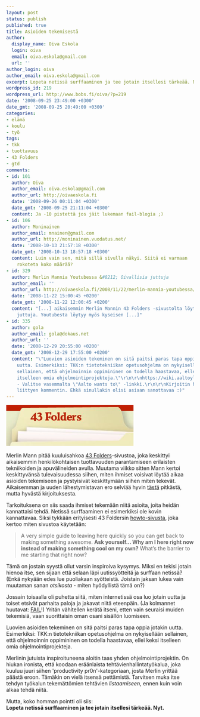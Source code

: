 ```yaml
---
layout: post
status: publish
published: true
title: Asioiden tekemisestä
author:
  display_name: Oiva Eskola
  login: oiva
  email: oiva.eskola@gmail.com
  url: ''
author_login: oiva
author_email: oiva.eskola@gmail.com
excerpt: Lopeta netissä surffaaminen ja tee jotain itsellesi tärkeää. Nyt.
wordpress_id: 219
wordpress_url: http://www.bobs.fi/oiva/?p=219
date: '2008-09-25 23:49:00 +0300'
date_gmt: '2008-09-25 20:49:00 +0300'
categories:
- elämä
- koulu
- työ
tags:
- tkk
- tuottavuus
- 43 Folders
- gtd
comments:
- id: 101
  author: Oiva
  author_email: oiva.eskola@gmail.com
  author_url: http://oivaeskola.fi
  date: '2008-09-26 00:11:04 +0300'
  date_gmt: '2008-09-25 21:11:04 +0300'
  content: Ja -10 pistettä jos jäit lukemaan fail-blogia ;)
- id: 106
  author: Moninainen
  author_email: mnainen@gmail.com
  author_url: http://moninainen.vuodatus.net/
  date: '2008-10-13 21:57:18 +0300'
  date_gmt: '2008-10-13 18:57:18 +0300'
  content: Luin vain sen, mitä sillä sivulla näkyi. Siitä ei varmaan
    rokoteta koko määrää?
- id: 329
  author: Merlin Mannia Youtubessa &#8212; Oivallisia juttuja
  author_email: ''
  author_url: http://oivaeskola.fi/2008/11/22/merlin-mannia-youtubessa/
  date: '2008-11-22 15:00:45 +0200'
  date_gmt: '2008-11-22 12:00:45 +0200'
  content: "[...] aikaisemmin Merlin Mannin 43 Folders -sivustolta löytyneitä
    juttuja. Youtubesta löytyy myös kyseisen [...]"
- id: 335
  author: gola
  author_email: gola@dokaus.net
  author_url: ''
  date: '2008-12-29 20:55:00 +0200'
  date_gmt: '2008-12-29 17:55:00 +0200'
  content: "\"Luovien asioiden tekeminen on sitä paitsi paras tapa oppia jotakin
    uutta. Esimerkiksi: TKK:n tietotekniikan opetusohjelma on nykyisellään
    sellainen, että ohjelmoinnin oppimininen on todella haastavaa, ellei keksi
    itselleen omia ohjelmointiprojekteja.\"\r\n\r\nhttps://wiki.aaltoyliopisto.info/
    - Valitse vasemmalta \"Aalto wants to\" -linkki.\r\n\r\nKirjoitin hiemaan aiheeseen
    liittyen kommentin. Ehkä sinullakin olisi asiaan sanottavaa :)"
---
```

<p><img class="alignnone size-full wp-image-221" title="43 Folders logo" src="/images/2008/09/clipboard01.jpg" alt="" width="342" height="110" /></p>
<p>Merlin Mann pitää kuuluisahkoa <a href="http://www.43folders.com/">43 Folders</a>-sivustoa, joka keskittyi aikaisemmin henkilökohtaisen tuottavuuden parantamiseen erilaisten tekniikoiden ja apuvälineiden avulla. Muutama viikko sitten Mann kertoi keskittyvänsä tulevaisuudessa siihen, miten ihmiset voisivat löytää aikaa asioiden tekemiseen ja pystyisivät keskittymään siihen miten tekevät. Aikaisemman ja uuden lähestymistavan ero selviää hyvin <a title="43 Folders: Time, Attention, and Creative Work" href="http://www.43folders.com/2008/09/10/time-attention-creative-work">tästä</a> pitkästä, mutta hyvästä kirjoituksesta.</p>
<p><a id="more"></a><a id="more-219"></a>Tarkoituksena on siis saada ihmiset tekemään niitä asioita, joita heidän kannattaisi tehdä. Netissä surffaaminen ei esimerkiksi ole kovin kannattavaa. Siksi tykkään erityisesti 43 Foldersin <a title="How to Use 43 Folders" href="http://www.43folders.com/howto">howto-sivusta</a>, joka kertoo miten sivustoa käytetään:</p>
<blockquote><p>A very simple guide to leaving here quickly so you can get back to making something awesome. <strong>Ask yourself&hellip; Why am I here right now instead of making something cool on my own?</strong> What&rsquo;s the barrier to me starting that right now?</p></blockquote>
<p>Tämä on jostain syystä ollut varsin inspiroiva kysymys. Miksi en tekisi jotain hienoa itse, sen sijaan että selaan läpi uutissyötteitä ja surffaan netissä? (Enkä nykyään edes lue puoliakaan syötteistä. Joistain jaksan lukea vain muutaman sanan <em>otsikosta</em> - miten hyödyllistä tämä on?)</p>
<p>Jossain toisaalla oli puhetta siitä, miten internetissä osa luo jotain uutta ja toiset etsivät parhaita paloja ja jakavat niitä eteenpäin. (Ja kolmannet huutavat: <a href="http://failblog.org/">FAIL</a>!) Yritän vähitellen kerätä itseni, etten vain seuraisi muiden tekemisiä, vaan suorittaisin oman osani sisällön luomiseen.</p>
<p>Luovien asioiden tekeminen on sitä paitsi paras tapa oppia jotakin uutta. Esimerkiksi: TKK:n tietotekniikan opetusohjelma on nykyisellään sellainen, että ohjelmoinnin oppimininen on todella haastavaa, ellei keksi itselleen omia ohjelmointiprojekteja.</p>
<p>Merlinin jutuista inspiroituneena aloitin taas yhden ohjelmointiprojektin. On hiukan ironista, että koodaan eräänlaista tehtävienhallintatyökalua, joka kuuluu juuri siihen 'productivity pr0n'-kategoriaan, josta Merlin yrittää päästä eroon. Tämäkin on vielä itsensä pettämistä. Tarvitsen muka itse tehdyn työkalun tekemättömien tehtävien <em>listaamiseen,</em> ennen kuin voin alkaa tehdä niitä.</p>
<p>Mutta, koko homman pointti oli siis:<br />
<strong>Lopeta netissä surffaaminen ja tee jotain itsellesi tärkeää. Nyt.<br />
</strong></p>

